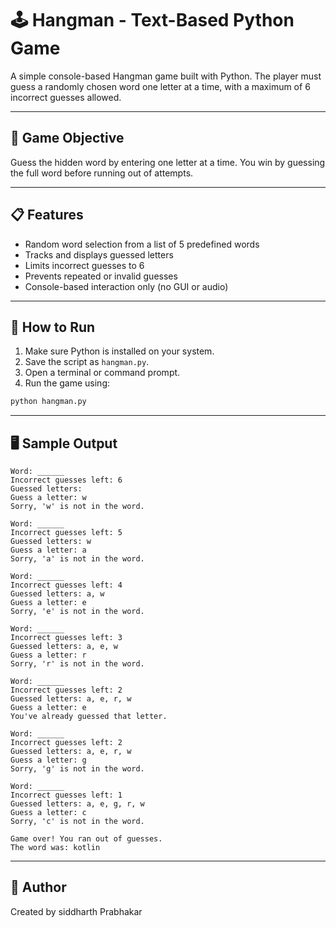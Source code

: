 # 🕹️ Hangman - Text-Based Python Game

A simple console-based Hangman game built with Python. The player must guess a randomly chosen word one letter at a time, with a maximum of 6 incorrect guesses allowed.

---

## 🎯 Game Objective

Guess the hidden word by entering one letter at a time. You win by guessing the full word before running out of attempts.

---

## 📋 Features

- Random word selection from a list of 5 predefined words
- Tracks and displays guessed letters
- Limits incorrect guesses to 6
- Prevents repeated or invalid guesses
- Console-based interaction only (no GUI or audio)

---

## 🚀 How to Run

1. Make sure Python is installed on your system.
2. Save the script as `hangman.py`.
3. Open a terminal or command prompt.
4. Run the game using:

```bash
python hangman.py
```

---

## 🖥️ Sample Output

```
Word: ______
Incorrect guesses left: 6
Guessed letters: 
Guess a letter: w
Sorry, 'w' is not in the word.

Word: ______
Incorrect guesses left: 5
Guessed letters: w
Guess a letter: a
Sorry, 'a' is not in the word.

Word: ______
Incorrect guesses left: 4
Guessed letters: a, w
Guess a letter: e
Sorry, 'e' is not in the word.

Word: ______
Incorrect guesses left: 3
Guessed letters: a, e, w
Guess a letter: r
Sorry, 'r' is not in the word.

Word: ______
Incorrect guesses left: 2
Guessed letters: a, e, r, w
Guess a letter: e
You've already guessed that letter.

Word: ______
Incorrect guesses left: 2
Guessed letters: a, e, r, w
Guess a letter: g
Sorry, 'g' is not in the word.

Word: ______
Incorrect guesses left: 1
Guessed letters: a, e, g, r, w
Guess a letter: c
Sorry, 'c' is not in the word.

Game over! You ran out of guesses.
The word was: kotlin
```

---

## 👤 Author

Created by siddharth Prabhakar 
